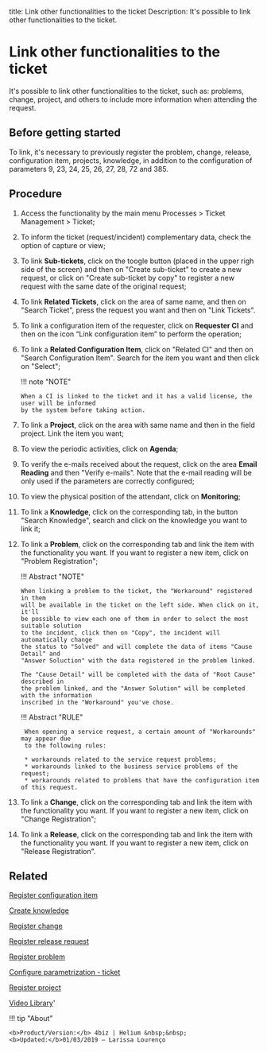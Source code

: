 title: Link other functionalities to the ticket
Description: It's possible to link other functionalities to the ticket.
# Link other functionalities to the ticket
It's possible to link other functionalities to the ticket, such as: problems, change, project, and others to include more information when attending the request.

Before getting started
--------------------------

To link, it's necessary to previously register the problem, change, release,
configuration item, projects, knowledge, in addition to the configuration of
parameters 9, 23, 24, 25, 26, 27, 28, 72 and 385.

Procedure
-------------

1.  Access the functionality by the main menu Processes \> Ticket
    Management \> Ticket;

2.  To inform the ticket (request/incident) complementary data, check the option
    of capture or view;

3.  To link **Sub-tickets**, click on the toogle button (placed in the upper righ side
    of the screen) and then on "Create sub-ticket" to create a new request, or click on
    "Create sub-ticket by copy" to register a new request with the same date of the
    original request;

4.  To link **Related Tickets**, click on the area of same name, and then on
    "Search Ticket", press the request you want and then on "Link Tickets".

5.  To link a configuration item of the requester, click on **Requester CI** and
    then on the icon “Link configuration item” to perform the operation;

6.  To link a **Related Configuration Item**, click on "Related CI" and then on
    "Search Configuration Item". Search for the item you want and then click on
    "Select";
    
    !!! note "NOTE"
    
        When a CI is linked to the ticket and it has a valid license, the user will be informed 
        by the system before taking action.

7.  To link a **Project**, click on the area with same name and then in the
    field project. Link the item you want;

8.  To view the periodic activities, click on **Agenda**;

9.  To verify the e-mails received about the request, click on the area **Email
    Reading** and then "Verify e-mails". Note that the e-mail reading will be
    only used if the parameters are correctly configured;

10. To view the physical position of the attendant, click on **Monitoring**;

11. To link a **Knowledge**, click on the corresponding tab, in the button
    "Search Knowledge", search and click on the knowledge you want to link it;

12. To link a **Problem**, click on the corresponding tab and link the item with
    the functionality you want. If you want to register a new item, click on
    "Problem Registration";
    
    !!! Abstract "NOTE"
    
        When linking a problem to the ticket, the "Workaround" registered in them
        will be available in the ticket on the left side. When click on it, it'll
        be possible to view each one of them in order to select the most suitable solution
        to the incident, click then on "Copy", the incident will automatically change
        the status to "Solved" and will complete the data of items "Cause Detail" and
        "Answer Soluction" with the data registered in the problem linked.
        
        The "Cause Detail" will be completed with the data of "Root Cause" described in
        the problem linked, and the "Answer Solution" will be completed with the information
        inscribed in the "Workaround" you've chose.
        
    !!! Abstract "RULE"
    
         When opening a service request, a certain amount of "Workarounds" may appear due
         to the following rules:
         
         * workarounds related to the service request problems;
         * workarounds linked to the business service problems of the request;
         * workarounds related to problems that have the configuration item of this request.
    

13. To link a **Change**, click on the corresponding tab and link the item with
    the functionality you want. If you want to register a new item, click on
    "Change Registration";

14. To link a **Release**, click on the corresponding tab and link the item with
    the functionality you want. If you want to register a new item, click on
    "Release Registration".

Related
-----------

[Register configuration item](/en-us/4biz-helium/processes/configuration/use/register-CI.html)

[Create knowledge](/en-us/4biz-helium/processes/knowledge/use/create-knowledge.html)

[Register change](/en-us/4biz-helium/processes/change/use/register-change.html)

[Register release request](/en-us/4biz-helium/processes/release/use/register-release-request.html)

[Register problem](/en-us/4biz-helium/processes/problem/use/register-problem.html)

[Configure parametrization - ticket](/en-us/4biz-helium/platform-administration/parameters-list/configure-parametrization-ticket.html)

[Register project](/en-us/4biz-helium/additional-features/project-management/project-management/use/register-project.html)

<i class='fa fa-youtube-play  fa-2x' style='color:#97ce17;vertical-align: middle;'> </i> [Video Library](https://www.youtube.com/playlist?list=PLB5qK2uzf2RNrJnhiXj3dbmgsm9-quhfz)'

!!! tip "About"

    <b>Product/Version:</b> 4biz | Helium &nbsp;&nbsp;
    <b>Updated:</b>01/03/2019 – Larissa Lourenço
